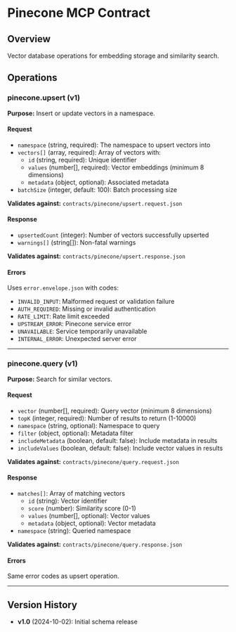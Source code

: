 # Pinecone MCP Contract

## Overview
Vector database operations for embedding storage and similarity search.

## Operations

### pinecone.upsert (v1)
**Purpose:** Insert or update vectors in a namespace.

#### Request
- `namespace` (string, required): The namespace to upsert vectors into
- `vectors[]` (array, required): Array of vectors with:
  - `id` (string, required): Unique identifier
  - `values` (number[], required): Vector embeddings (minimum 8 dimensions)
  - `metadata` (object, optional): Associated metadata
- `batchSize` (integer, default: 100): Batch processing size

**Validates against:** `contracts/pinecone/upsert.request.json`

#### Response
- `upsertedCount` (integer): Number of vectors successfully upserted
- `warnings[]` (string[]): Non-fatal warnings

**Validates against:** `contracts/pinecone/upsert.response.json`

#### Errors
Uses `error.envelope.json` with codes:
- `INVALID_INPUT`: Malformed request or validation failure
- `AUTH_REQUIRED`: Missing or invalid authentication
- `RATE_LIMIT`: Rate limit exceeded
- `UPSTREAM_ERROR`: Pinecone service error
- `UNAVAILABLE`: Service temporarily unavailable
- `INTERNAL_ERROR`: Unexpected server error

---

### pinecone.query (v1)
**Purpose:** Search for similar vectors.

#### Request
- `vector` (number[], required): Query vector (minimum 8 dimensions)
- `topK` (integer, required): Number of results to return (1-10000)
- `namespace` (string, optional): Namespace to query
- `filter` (object, optional): Metadata filter
- `includeMetadata` (boolean, default: false): Include metadata in results
- `includeValues` (boolean, default: false): Include vector values in results

**Validates against:** `contracts/pinecone/query.request.json`

#### Response
- `matches[]`: Array of matching vectors
  - `id` (string): Vector identifier
  - `score` (number): Similarity score (0-1)
  - `values` (number[], optional): Vector values
  - `metadata` (object, optional): Vector metadata
- `namespace` (string): Queried namespace

**Validates against:** `contracts/pinecone/query.response.json`

#### Errors
Same error codes as upsert operation.

---

## Version History
- **v1.0** (2024-10-02): Initial schema release
